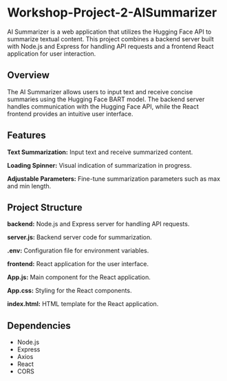 # Workshop-Project-2-AISummarizer

AI Summarizer is a web application that utilizes the Hugging Face API to summarize textual content. This project combines a backend server built with Node.js and Express for handling API requests and a frontend React application for user interaction.

## Overview

The AI Summarizer allows users to input text and receive concise summaries using the Hugging Face BART model. The backend server handles communication with the Hugging Face API, while the React frontend provides an intuitive user interface.

## Features

**Text Summarization:** Input text and receive summarized content.

**Loading Spinner:** Visual indication of summarization in progress.

**Adjustable Parameters:** Fine-tune summarization parameters such as max and min length.

## Project Structure

**backend:** Node.js and Express server for handling API requests.

**server.js:** Backend server code for summarization.

**.env:** Configuration file for environment variables.

**frontend:** React application for the user interface.

**App.js:** Main component for the React application.

**App.css:** Styling for the React components.

**index.html:** HTML template for the React application.

## Dependencies
- Node.js
- Express
- Axios
- React
- CORS
